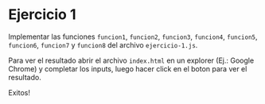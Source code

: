 # Ejercicio 1

Implementar las funciones `funcion1`, `funcion2`, `funcion3`, `funcion4`, `funcion5`, `funcion6`, `funcion7` y `funcion8` del archivo `ejercicio-1.js`.

Para ver el resultado abrir el archivo `index.html` en un explorer (Ej.: Google Chrome) y completar los inputs, luego hacer click en el boton para ver el resultado.

Exitos!
